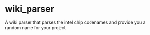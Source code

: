 # wiki_parser
A wiki parser that parses the intel chip codenames and provide you a random name for your project
